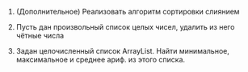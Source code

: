 1. (Дополнительное) Реализовать алгоритм сортировки слиянием

2. Пусть дан произвольный список целых чисел, удалить из него чётные числа

3. Задан целочисленный список ArrayList. Найти минимальное, максимальное и среднее ариф. из этого списка.
